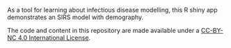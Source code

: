 As a tool for learning about infectious disease modelling, this R shiny app demonstrates an SIRS model with demography.

The code and content in this repository are made available under a [CC-BY-NC 4.0 International License](https://creativecommons.org/licenses/by-nc/4.0/legalcode).
